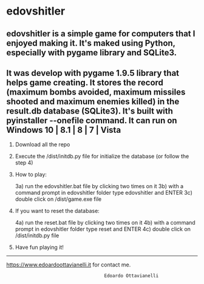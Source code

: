 # edovshitler
edovshitler is a simple game for computers that I enjoyed making it. It's maked using Python, especially with pygame library and SQLite3.
--------------------------
It was develop with pygame 1.9.5 library that helps game creating. It stores the record (maximum bombs avoided, maximum missiles shooted and maximum enemies killed) in the result.db database (SQLite3). It's built with pyinstaller --onefile command.
It can run on Windows 10 | 8.1 | 8 | 7 | Vista
--------------------------

1) Download all the repo

2) Execute the /dist/initdb.py file for initialize the database (or follow the step 4)

3) How to play: 

      3a) run the edovshitler.bat file by clicking two times on it
      3b) with a command prompt in edovshitler folder type edovshitler and ENTER
      3c) double click on /dist/game.exe file
      
4) If you want to reset the database:

      4a) run the reset.bat file by clicking two times on it
      4b) with a command prompt in edovshitler folder type reset and ENTER
      4c) double click on /dist/initdb.py file
      
5) Have fun playing it!

--------------------------
https://www.edoardoottavianelli.it for contact me.


                                        Edoardo Ottavianelli
